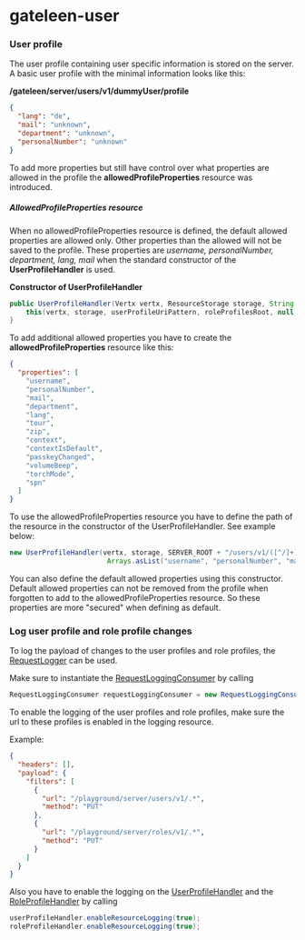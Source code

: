 # gateleen-user

### User profile
The user profile containing user specific information is stored on the server. A basic user profile with the minimal information looks like this:

**/gateleen/server/users/v1/dummyUser/profile**
```json
{
  "lang": "de",
  "mail": "unknown",
  "department": "unknown",
  "personalNumber": "unknown"
}
```
To add more properties but still have control over what properties are allowed in the profile the **allowedProfileProperties** resource was introduced.

##### AllowedProfileProperties resource
When no allowedProfileProperties resource is defined, the default allowed properties are allowed only. Other properties than the allowed will not be saved to the profile. 
These properties are *username, personalNumber, department, lang, mail* when the standard constructor of the **UserProfileHandler** is used.

**Constructor of UserProfileHandler**
```java
public UserProfileHandler(Vertx vertx, ResourceStorage storage, String serProfileUriPattern, String roleProfilesRoot, String rolePattern) {
    this(vertx, storage, userProfileUriPattern, roleProfilesRoot, null, Arrays.asList("username", "personalNumber", "mail", "department", "lang"), rolePattern);
}
```

To add additional allowed properties you have to create the **allowedProfileProperties** resource like this:
```json
{
  "properties": [
    "username",
    "personalNumber",
    "mail",
    "department",
    "lang",
    "tour",
    "zip",
    "context",
    "contextIsDefault",
    "passkeyChanged",
    "volumeBeep",
    "torchMode",
    "spn"
  ]
}
```

To use the allowedProfileProperties resource you have to define the path of the resource in the constructor of the UserProfileHandler. See example below:
```java
new UserProfileHandler(vertx, storage, SERVER_ROOT + "/users/v1/([^/]+)/profile", SERVER_ROOT + "/roles/v1/", SERVER_ROOT + "/users/v1/allowedProfileProperties",
                        Arrays.asList("username", "personalNumber", "mail", "department", "lang"), ROLE_PATTERN);
```

You can also define the default allowed properties using this constructor. Default allowed properties can not be removed from the profile when forgotten to add to the allowedProfileProperties resource.
So these properties are more "secured" when defining as default.

### Log user profile and role profile changes
To log the payload of changes to the user profiles and role profiles, the [RequestLogger](../gateleen-core/src/main/java/org/swisspush/gateleen/core/logging/RequestLogger.java) can be used.

Make sure to instantiate the [RequestLoggingConsumer](../gateleen-logging/src/main/java/org/swisspush/gateleen/logging/RequestLoggingConsumer.java) by calling
                                                                                                  
```java
RequestLoggingConsumer requestLoggingConsumer = new RequestLoggingConsumer(vertx, loggingResourceManager);
```

To enable the logging of the user profiles and role profiles, make sure the url to these profiles is enabled in the logging resource.

Example:

```json
{
  "headers": [],
  "payload": {
    "filters": [
      {
        "url": "/playground/server/users/v1/.*",
        "method": "PUT"
      },
      {
        "url": "/playground/server/roles/v1/.*",
        "method": "PUT"
      }      
    ]
  }
}
```
Also you have to enable the logging on the [UserProfileHandler](src/main/java/org/swisspush/gateleen/user/UserProfileHandler.java) and the [RoleProfileHandler](src/main/java/org/swisspush/gateleen/user/RoleProfileHandler.java) by calling
```java
userProfileHandler.enableResourceLogging(true);
roleProfileHandler.enableResourceLogging(true);
```